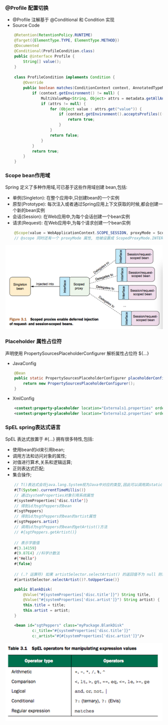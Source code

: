 
### @Profile 配置切换
- @Profile 注解基于 @Conditional 和 Condition 实现
- Source Code
```java
    @Retention(RetentionPolicy.RUNTIME)
    @Target({ElementType.TYPE, ElementType.METHOD})
    @Documented
    @Conditional(ProfileCondition.class)
    public @interface Profile {
        String[] value();
    }

    class ProfileCondition implements Condition {
        @Override
        public boolean matches(ConditionContext context, AnnotatedTypeMetadata metadata) {
            if (context.getEnvironment() != null) {
                MultiValueMap<String, Object> attrs = metadata.getAllAnnotationAttributes(Profile.class.getName());
                if (attrs != null) {
                    for (Object value : attrs.get("value")) {
                        if (context.getEnvironment().acceptsProfiles(((String[]) value))) {
                            return true;
                        }
                    }
                    return false;
                }
            }
            return true;
        }
    }
```

### Scope bean作用域
Spring 定义了多种作用域,可已基于这些作用域创建 bean,包括:
- 单例(Singleton): 在整个应用中,只创建bean的一个实例
- 原型(Prototype): 每次注入或者通过Spring应用上下文获取的时候,都会创建一个新的bean实例
- 会话(Session): 在Web应用中,为每个会话创建一个bean实例
- 请求(Request): 在Web应用中,为每个请求创建一个bean实例

```java
    @Scope(value = WebApplicationContext.SCOPE_SESSION, proxyMode = ScopedProxyMode.INTERFACES)
    // @scope 同时还有一个 proxyMode 属性, 他被设置成 ScopedProxyMode.INTERFACES。这个属性解决了将会话或请求作用域的 bean 注入到单例 bean 中所遇到的问题。
```
![proxy](proxy.png)

### Placeholder 属性占位符
声明使用 PropertySourcesPlaceholderConfigurer 解析属性占位符 ${...}

- JavaConfig
```java
    @Bean
    public static PropertySourcesPlaceholderConfigurer placeholderConfigurer() {
        return new PropertySourcesPlaceholderConfigurer();
    }
```

- XmlConfig
```xml
    <context:property-placeholder location="Externals1.properties" order="1"/>
    <context:property-placeholder location="Externals2.properties" order="2"/>
```

### SpEL spring表达式语言
SpEL 表达式放置于 #{...} 拥有很多特性,包括:
- 使用bean的id来引用bean;
- 调用方法和访问对象的属性;
- 对值进行算术,关系和逻辑运算;
- 正则表达式匹配;
- 集合操作;
```java
    // T()表达式会将java.lang.System视为Java中对应的类型,因此可以调用其static修饰的currentTimeMillis()方法(或属性)
    #{T(System).currentTimeMillis()}
    // 通过systemProperties对象引用系统属性
    #{systemProperties['disc.title']}
    // 得到id为sgtPeppers的bean
    #{sgtPeppers}
    // 得到id为sgtPeppers的bean的artist属性
    #{sgtPeppers.artist}
    // 调用id为sgtPeppers的bean的getArtist()方法
    // #{sgtPeppers.getArtist()}

    // 表示字面值
    #{3.14159}
    #{9.87E4} //科学计数法
    #{'Hello'}
    #{false}

    // (.? 运算符) 如果 artistSelector.selectArtist() 的返回值不为 null 则调用 toUpperCase() 方法, 否则直接返回 null 值
    #{artistSelector.selectArtist()?.toUpperCase()}
```
```java
    public BlankDisk(
        @Value("#{systemProperties['disc.title']}") String title,
        @Value("#{systemProperties['disc.artist']}") String artist) {
        this.title = title;
        this.artist = artist;
    }
```
```xml
    <bean id="sgtPeppers" class="myPackage.BlankDisk"
            c:_title="#{systemProperties['disc.title']}"
            c:_artist="#{#{systemProperties['disc.artist']}"/>
```

![SpEL](spel.png)
